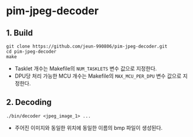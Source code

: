 # pim-jpeg-decoder

## 1. Build
```
git clone https://github.com/jeun-990806/pim-jpeg-decoder.git
cd pim-jpeg-decoder
make
```
* Tasklet 개수는 Makefile의 `NUM_TASKLETS` 변수 값으로 지정한다.
* DPU당 처리 가능한 MCU 개수는 Makefile의 `MAX_MCU_PER_DPU` 변수 값으로 지정한다.

## 2. Decoding
```
./bin/decoder <jpeg_image_1> ...
```
* 주어진 이미지와 동일한 위치에 동일한 이름의 bmp 파일이 생성된다.